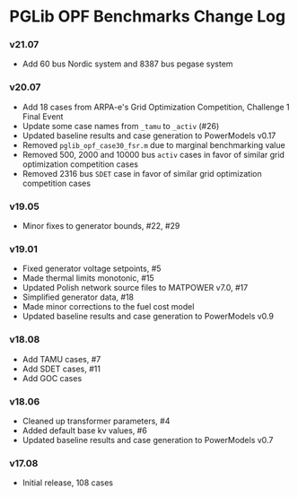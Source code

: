 PGLib OPF Benchmarks Change Log
===============================

### v21.07
- Add 60 bus Nordic system and 8387 bus pegase system

### v20.07
- Add 18 cases from ARPA-e's Grid Optimization Competition, Challenge 1 Final Event
- Update some case names from `_tamu` to `_activ` (#26)
- Updated baseline results and case generation to PowerModels v0.17
- Removed `pglib_opf_case30_fsr.m` due to marginal benchmarking value
- Removed 500, 2000 and 10000 bus `activ` cases in favor of similar grid optimization competition cases
- Removed 2316 bus `SDET` case in favor of similar grid optimization competition cases

### v19.05
- Minor fixes to generator bounds, #22, #29

### v19.01
- Fixed generator voltage setpoints, #5
- Made thermal limits monotonic, #15
- Updated Polish network source files to MATPOWER v7.0, #17
- Simplified generator data, #18
- Made minor corrections to the fuel cost model
- Updated baseline results and case generation to PowerModels v0.9

### v18.08
- Add TAMU cases, #7
- Add SDET cases, #11
- Add GOC cases

### v18.06
- Cleaned up transformer parameters, #4
- Added default base kv values, #6
- Updated baseline results and case generation to PowerModels v0.7

### v17.08
- Initial release, 108 cases

